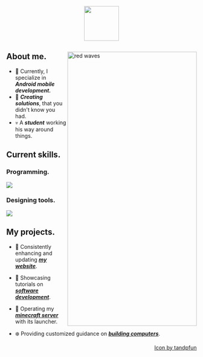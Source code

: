 <!--
### Hi there 👋

**elfrikiamv/elfrikiamv** is a ✨ _special_ ✨ repository because its `README.md` (this file) appears on your GitHub profile.

Here are some ideas to get you started:

- 🔭 I’m currently working on ...
- 🌱 I’m currently learning ...
- 👯 I’m looking to collaborate on ...
- 🤔 I’m looking for help with ...
- 💬 Ask me about ...
- 📫 How to reach me: ...
- 😄 Pronouns: ...
- ⚡ Fun fact: ...
-->

<p align="center">
  <img height="92" src="https://elfrikiamv.com/media/img/logo-elfrikiamv-dev-light-en-horizontal.webp">
</p>

<div>

<img align="right" width="342" height="726" alt="red waves" src="https://elfrikiamv.com/media/img/bg-red-wave.webp"/>

## About me.

- 👻 Currently, I specialize in **_Android mobile development._**
- 👾 **_Creating solutions_**, that you didn't know you had.
- 💀 A **_student_** working his way around things.

## Current skills.

### Programming.

  <img src="https://skillicons.dev/icons?i=kotlin,androidstudio,java,git,firebase,bootstrap,js,css,html,vscode,visualstudio,dotnet,eclipse,idea,linux,vim,&perline=7" />

### Designing tools.

  <img src="https://skillicons.dev/icons?i=figma,ae,ps,pr,&perline=" />

## My projects.

- 🌆 Consistently enhancing and updating **_[my website](https://elfrikiamv.com)_**.
- 🍕 Showcasing tutorials on **_[software development](https://elfrikiamv.com/tutorials)_**.
- 💊 Operating my **_[minecraft server](https://elfrikiamv.com/minecraft)_** with its launcher.
- ❄️ Providing customized guidance on **_[building computers](https://elfrikiamv.com/pc)_**.

  <div align="right">
    <a href="https://skillicons.dev">Icon by tandpfun</a>
  </div>
</div>
